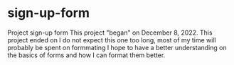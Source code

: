 # sign-up-form
Project sign-up form
    This project "began" on December 8, 2022.
    This project ended on 
    I do not expect this one too long, most of my time will probably be spent on formmating
I hope to have a better understanding on the basics of forms and how I can format them better.